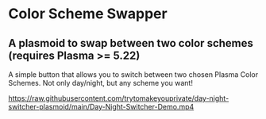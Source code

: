 # Color Scheme Swapper
## A plasmoid to swap between two color schemes (requires Plasma >= 5.22)

A simple button that allows you to switch between two chosen Plasma Color Schemes.
Not only day/night, but any scheme you want!

https://raw.githubusercontent.com/trytomakeyouprivate/day-night-switcher-plasmoid/main/Day-Night-Switcher-Demo.mp4

